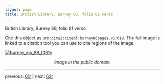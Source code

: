 ```yaml
---
layout: page
title: British Library, Burney 86, folio 61 verso
---
```


British Library, Burney 86, folio 61 verso

Cite this object as `urn:cite2:citebl:burney86pages.v1:61v`.  The full image is linked to a citation tool you can use to cite regions of the image.

[![burney_ms_86_f061v](http://www.homermultitext.org/iipsrv?IIIF=/project/homer/pyramidal/deepzoom/citebl/burney86imgs/v1/burney_ms_86_f061v.tif/full/800,/0/default.jpg)](http://www.homermultitext.org/ict2/?urn=urn:cite2:citebl:burney86imgs.v1:burney_ms_86_f061v) 

<p style="text-align: center; font-style: italic;">Image in the public domain.</p>

---

previous: [61r](../61r/) | next: [62r](../62r/)